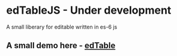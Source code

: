# edTableJS - Under development

A small liberary for editable written in es-6 js

## A small demo here - [edTable](https://dharmendra205111014.github.io/edTableJS/)